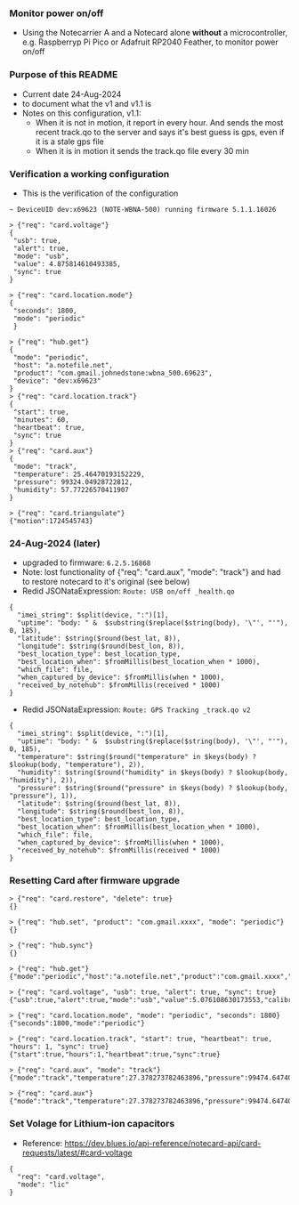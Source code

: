 ### Monitor power on/off
* Using the Notecarrier A and a Notecard alone __without__ a microcontroller,
e.g. Raspberryp Pi Pico or Adafruit RP2040 Feather,  to monitor power on/off

### Purpose of this README
* Current date 24-Aug-2024
* to document what the v1 and v1.1 is
* Notes on this configuration, v1.1:
    * When it is not in motion, it report in every hour.  And sends the most recent track.qo 
    to the server and says it's best guess is gps, even if it is a stale gps file
    * When it is in motion it sends the track.qo file every 30 min

### Verification a working configuration
* This is the verification of the configuration

```
~ DeviceUID dev:x69623 (NOTE-WBNA-500) running firmware 5.1.1.16026

> {"req": "card.voltage"}
{
 "usb": true,
 "alert": true,
 "mode": "usb",
 "value": 4.875814610493385,
 "sync": true
}

> {"req": "card.location.mode"}
{
 "seconds": 1800,
 "mode": "periodic"
 }

> {"req": "hub.get"}
{
 "mode": "periodic",
 "host": "a.notefile.net",
 "product": "com.gmail.johnedstone:wbna_500.69623",
 "device": "dev:x69623"
}
> {"req": "card.location.track"}
{
 "start": true,
 "minutes": 60,
 "heartbeat": true,
 "sync": true
}
> {"req": "card.aux"}
{
 "mode": "track",
 "temperature": 25.46470193152229,
 "pressure": 99324.04928722812,
 "humidity": 57.77226570411907
}

> {"req": "card.triangulate"}
{"motion":1724545743}

```

### 24-Aug-2024 (later)
* upgraded to firmware: `6.2.5.16868`
* Note: lost functionality of {"req": "card.aux", "mode": "track"}
and had to restore notecard to it's original (see below)
* Redid JSONataExpression: `Route: USB on/off _health.qo` 

```
{
  "imei_string": $split(device, ":")[1],
  "uptime": "body: " &  $substring($replace($string(body), '\"', "'"), 0, 185),
  "latitude": $string($round(best_lat, 8)),
  "longitude": $string($round(best_lon, 8)),
  "best_location_type": best_location_type,
  "best_location_when": $fromMillis(best_location_when * 1000),
  "which_file": file,
  "when_captured_by_device": $fromMillis(when * 1000),
  "received_by_notehub": $fromMillis(received * 1000)
}
```

* Redid JSONataExpression: `Route: GPS Tracking _track.qo v2`

```
{
  "imei_string": $split(device, ":")[1],
  "uptime": "body: " &  $substring($replace($string(body), '\"', "'"), 0, 185),
  "temperature": $string($round("temperature" in $keys(body) ? $lookup(body, "temperature"), 2)),
  "humidity": $string($round("humidity" in $keys(body) ? $lookup(body, "humidity"), 2)),
  "pressure": $string($round("pressure" in $keys(body) ? $lookup(body, "pressure"), 1)),
  "latitude": $string($round(best_lat, 8)),
  "longitude": $string($round(best_lon, 8)),
  "best_location_type": best_location_type,
  "best_location_when": $fromMillis(best_location_when * 1000),
  "which_file": file,
  "when_captured_by_device": $fromMillis(when * 1000),
  "received_by_notehub": $fromMillis(received * 1000)
}
```

### Resetting Card after firmware upgrade
```
> {"req": "card.restore", "delete": true}
{}

> {"req": "hub.set", "product": "com.gmail.xxxx", "mode": "periodic"}
{}

> {"req": "hub.sync"}
{}

> {"req": "hub.get"}
{"mode":"periodic","host":"a.notefile.net","product":"com.gmail.xxxx","device":"dev:xxxx69623"}

> {"req": "card.voltage", "usb": true, "alert": true, "sync": true}
{"usb":true,"alert":true,"mode":"usb","value":5.076108630173553,"calibration":0.35,"sync":true}

> {"req": "card.location.mode", "mode": "periodic", "seconds": 1800}
{"seconds":1800,"mode":"periodic"}

> {"req": "card.location.track", "start": true, "heartbeat": true, "hours": 1, "sync": true}
{"start":true,"hours":1,"heartbeat":true,"sync":true}

> {"req": "card.aux", "mode": "track"}
{"mode":"track","temperature":27.378273782463896,"pressure":99474.64740809557,"humidity":63.62531812004408}

> {"req": "card.aux"}
{"mode":"track","temperature":27.378273782463896,"pressure":99474.64740809557,"humidity":63.62531812004408}

```

### Set Volage for Lithium-ion capacitors
* Reference: https://dev.blues.io/api-reference/notecard-api/card-requests/latest/#card-voltage

```
{
  "req": "card.voltage",
  "mode": "lic"
}
```
<!--
# vim: ai et ts=4 sts=4 sw=4 nu
-->
